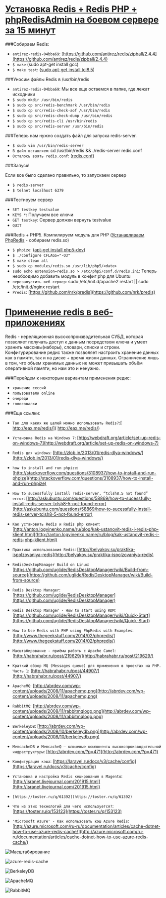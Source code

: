 [Установка Redis + Redis PHP + phpRedisAdmin на боевом сервере за 15 минут](http://habrahabr.ru/post/134974/)
========

###Собираем Redis:

* `antirez-redis-04bba69`: [https://github.com/antirez/redis/zipball/2.4.4](https://github.com/antirez/redis/zipball/2.4.4)
* `$ make` (sudo apt-get install gcc)
* `$ make test`: ([sudo apt-get install tcl8.5](http://askubuntu.com/questions/58869/how-to-sucessfully-install-redis-server-tclsh8-5-not-found-error))


###Уносим файлы Redis в /usr/bin/redis

* `antirez-redis-04bba69`: Мы все еще остаемся в папке, где лежат исходники
* `$ sudo mkdir /usr/bin/redis`
* `$ sudo cp src/redis-benchmark /usr/bin/redis`
* `$ sudo cp src/redis-check-aof /usr/bin/redis`
* `$ sudo cp src/redis-check-dump /usr/bin/redis`
* `$ sudo cp src/redis-cli /usr/bin/redis`
* `$ sudo cp src/redis-server /usr/bin/redis`


###Теперь нам нужно создать файл для запуска redis-server.

* `$ sudo vim /usr/bin/redis-server`
* `В файл вставляем`: cd /usr/bin/redis && ./redis-server redis.conf
* `Осталось взять redis.conf`: ([redis.conf](https://raw.githubusercontent.com/antirez/redis/unstable/redis.conf))


###Запуск!

Если все было сделано правильно, то запускаем сервер

* `$ redis-server`
* `$ telnet localhost 6379`


###Тестируем сервер

* `SET testkey testvalue`
* `KEYS *`: Получаем все ключи
* `GET testkey`: Сервер должен вернуть testvalue
* `QUIT`

###Redis + PHP5. Компилируем модуль для PHP ([Устанавливаем PhpRedis](http://anton.logvinenko.name/ru/blog/kak-ustanovit-redis-i-redis-php-klient.html) - собираем redis.so)

* `$ phpize`: ([apt-get install php5-dev](http://stackoverflow.com/questions/3108937/how-to-install-and-run-phpize))
* `$ ./configure CFLAGS="-O3"`
* `$ make clean all`
* `$ sudo cp modules/redis.so /usr/lib/php5/<date>`
* `sudo echo extension=redis.so > /etc/php5/conf.d/redis.ini`: Теперь необходимо добавить модуль в конфиг php для Ubuntu
* `перезапустить веб сервер`: sudo /etc/init.d/apache2 restart  ||  sudo /etc/init.d/nginx restart
* `Predis`: [https://github.com/nrk/predis](https://github.com/nrk/predis)


[Применение redis в веб-приложениях](http://belyakov.su/praktika-ispolzovaniya-redis)
========

Redis - нереляционная высокопроизводительная СУБД, которая позволяет получать доступ к данным посредством ключа и умеет хранить массивы(наборы), словари, списки и строки. Конфигурирование редис также позволяет настроить хранение данных как в памяти, так и на диске + время жизни данных. Ограничение лишь в том, что объем хранимых данных не может привышать объём оперативной памяти, но нам это и ненужно.

###Перейдем к некоторым вариантам применения редис:

* `хранение сессий`
* `пользователи online`
* `очереди`
* `голосовалки`


###Еще ссылки:

* `Так для каких же целей можно использовать Redis?`:[ http://eax.me/redis/]( http://eax.me/redis/)
* `Установка Redis на Windows 7`: [http://webdraft.org/article/set-up-redis-on-windows-7](http://webdraft.org/article/set-up-redis-on-windows-7)
* `Redis для windows`: [http://zlob.in/2013/01/redis-dlya-windows/](http://zlob.in/2013/01/redis-dlya-windows/)
* `how to install and run phpize`: [http://stackoverflow.com/questions/3108937/how-to-install-and-run-phpize](http://stackoverflow.com/questions/3108937/how-to-install-and-run-phpize)
* `How to sucessfully install redis-server, “tclsh8.5 not found” error`: [http://askubuntu.com/questions/58869/how-to-sucessfully-install-redis-server-tclsh8-5-not-found-error](http://askubuntu.com/questions/58869/how-to-sucessfully-install-redis-server-tclsh8-5-not-found-error)
* `Как установить Redis и Redis php клиент`: [http://anton.logvinenko.name/ru/blog/kak-ustanovit-redis-i-redis-php-klient.html](http://anton.logvinenko.name/ru/blog/kak-ustanovit-redis-i-redis-php-klient.html)
* `Практика использования Redis`: [http://belyakov.su/praktika-ispolzovaniya-redis](http://belyakov.su/praktika-ispolzovaniya-redis)
* `RedisDesktopManager Build on Linux`: [https://github.com/uglide/RedisDesktopManager/wiki/Build-from-source](https://github.com/uglide/RedisDesktopManager/wiki/Build-from-source)
* `Redis Desktop Manager`: [https://github.com/uglide/RedisDesktopManager](https://github.com/uglide/RedisDesktopManager)
* `Redis Desktop Manager - How to start using RDM`: [https://github.com/uglide/RedisDesktopManager/wiki/Quick-Start](https://github.com/uglide/RedisDesktopManager/wiki/Quick-Start)
* `How to Use Redis with PHP using PhpRedis with Examples`: [http://www.thegeekstuff.com/2014/02/phpredis/](http://www.thegeekstuff.com/2014/02/phpredis/)


* `Масштабирование - приёмы работы с Apache Camel`: [http://habrahabr.ru/post/219629/](http://habrahabr.ru/post/219629/)
* `Краткий обзор MQ (Messages queue) для применения в проектах на РНР. Часть 1`: [http://habrahabr.ru/post/44907/](http://habrahabr.ru/post/44907/)
* `ApacheMQ`: [http://abrdev.com/wp-content/uploads/2008/11/apachemq.png](http://abrdev.com/wp-content/uploads/2008/11/apachemq.png)
* `RabbitMQ`: [http://abrdev.com/wp-content/uploads/2008/11/rabbitmqlogo.png](http://abrdev.com/wp-content/uploads/2008/11/rabbitmqlogo.png)
* `BerkeleyDB`: [http://abrdev.com/wp-content/uploads/2008/10/berkeleydb.png](http://abrdev.com/wp-content/uploads/2008/10/berkeleydb.png)
* `MemcacheDB и MemcacheQ — ключевые компоненты высокопроизводительной инфраструктуры`: [http://abrdev.com/?p=471](http://abrdev.com/?p=471)
* `Конфигурация кэша`: [https://laravel.ru/docs/v3/cache/config](https://laravel.ru/docs/v3/cache/config)
* `Установка и настройка Redis кеширования в Magento`: [http://isranet.livejournal.com/201915.html](http://isranet.livejournal.com/201915.html)
* `[https://toster.ru/q/61392](https://toster.ru/q/61392)`
* `Что из этих технологий для чего используется?`: [https://toster.ru/q/153123](https://toster.ru/q/153123)
* `'Microsoft Azure' - Как использовать кэш Azure Redis`: [http://azure.microsoft.com/ru-ru/documentation/articles/cache-dotnet-how-to-use-azure-redis-cache/](http://azure.microsoft.com/ru-ru/documentation/articles/cache-dotnet-how-to-use-azure-redis-cache/)


![Масштабирование](http://hsto.org/getpro/habr/post_images/649/5c7/dc1/6495c7dc17eb971feee08e7562e25cca.png)

![azure-redis-cache](https://acomdpsstorage.blob.core.windows.net/dpsmedia-prod/azure.microsoft.com/ru-ru/documentation/articles/cache-dotnet-how-to-use-azure-redis-cache/20150415100627/redis-cache-new-cache-menu.png)

![BerkeleyDB](http://abrdev.com/wp-content/uploads/2008/10/berkeleydb.png)

![ApacheMQ](http://abrdev.com/wp-content/uploads/2008/11/apachemq.png)

![RabbitMQ](http://abrdev.com/wp-content/uploads/2008/11/rabbitmqlogo.png)